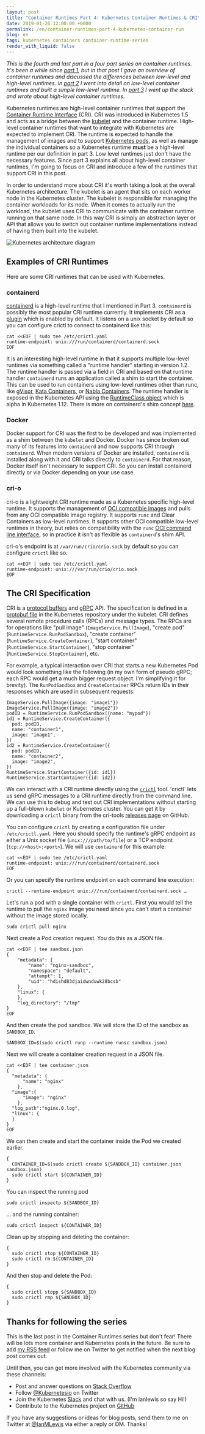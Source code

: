 ```yaml
---
layout: post
title: "Container Runtimes Part 4: Kubernetes Container Runtimes & CRI"
date: 2019-01-26 12:00:00 +0000
permalink: /en/container-runtimes-part-4-kubernetes-container-run
blog: en
tags: kubernetes containers container-runtime-series
render_with_liquid: false
---
```


_This is the fourth and last part in a four part series on container runtimes.
It's been a while since
[part 1](https://www.ianlewis.org/en/container-runtimes-part-1-introduction-container-r),
but in that post I gave an overview of container runtimes and discussed the
differences between low-level and high-level runtimes. In
[part 2](https://www.ianlewis.org/en/container-runtimes-part-2-anatomy-low-level-contai)
I went into detail on low-level container runtimes and built a simple low-level
runtime. In
[part 3](https://www.ianlewis.org/en/container-runtimes-part-3-high-level-runtimes)
I went up the stack and wrote about high-level container runtimes._

Kubernetes runtimes are high-level container runtimes that support the
[Container Runtime Interface](https://github.com/kubernetes/community/blob/master/contributors/devel/sig-node/container-runtime-interface.md)
(CRI). CRI was introduced in Kubernetes 1.5 and acts as a bridge between the
[kubelet](https://kubernetes.io/docs/concepts/overview/components/#kubelet) and
the container runtime. High-level container runtimes that want to integrate
with Kubernetes are expected to implement CRI. The runtime is expected to
handle the management of images and to support
[Kubernetes pods](https://www.ianlewis.org/en/what-are-kubernetes-pods-anyway),
as well as manage the individual containers so a Kubernetes runtime **must**
be a high-level runtime per our definition in part 3. Low level runtimes just
don't have the necessary features. Since part 3 explains all about high-level
container runtimes, I'm going to focus on CRI and introduce a few of the
runtimes that support CRI in this post.

In order to understand more about CRI it's worth taking a look at the overall
Kubernetes architecture. The kubelet is an agent that sits on each worker node
in the Kubernetes cluster. The kubelet is responsible for managing the
container workloads for its node. When it comes to actually run the workload,
the kubelet uses CRI to communicate with the container runtime running on that
same node. In this way CRI is simply an abstraction layer or API that allows
you to switch out container runtime implementations instead of having them
built into the kubelet.

<img src="/assets/images/772/CRI.png" alt="Kubernetes architecture diagram" class="align-center" />

## Examples of CRI Runtimes

Here are some CRI runtimes that can be used with Kubernetes.

### containerd

[containerd](https://containerd.io/) is a high-level runtime that I mentioned
in Part 3. `containerd` is possibly the most popular CRI runtime currently. It
implements CRI as a [plugin](https://github.com/containerd/cri) which is
enabled by default. It listens on a unix socket by default so you can configure
crictl to connect to containerd like this:

```shell
cat <<EOF | sudo tee /etc/crictl.yaml
runtime-endpoint: unix:///run/containerd/containerd.sock
EOF
```

It is an interesting high-level runtime in that it supports multiple low-level
runtimes via something called a "runtime handler" starting in version 1.2. The
runtime handler is passed via a field in CRI and based on that runtime handler
`containerd` runs an application called a shim to start the container. This can
be used to run containers using low-level runtimes other than runc, like
[gVisor](https://github.com/google/gvisor),
[Kata Containers](https://katacontainers.io/), or
[Nabla Containers](https://nabla-containers.github.io/). The runtime handler is
exposed in the Kubernetes API using the
[RuntimeClass object](https://kubernetes.io/docs/concepts/containers/runtime-class/)
which is alpha in Kubernetes 1.12. There is more on containerd's shim concept
[here](https://github.com/containerd/containerd/pull/2434).

### Docker

Docker support for CRI was the first to be developed and was implemented as a
shim between the `kubelet` and Docker. Docker has since broken out many of its
features into `containerd` and now supports CRI through `containerd`. When
modern versions of Docker are installed, `containerd` is installed along with
it and CRI talks directly to `containerd`. For that reason, Docker itself isn't
necessary to support CRI. So you can install containerd directly or via Docker
depending on your use case.

### cri-o

cri-o is a lightweight CRI runtime made as a Kubernetes specific high-level
runtime. It supports the management of
[OCI compatible images](https://github.com/opencontainers/image-spec) and pulls
from any OCI compatible image registry. It supports `runc` and Clear Containers
as low-level runtimes. It supports other OCI compatible low-level runtimes in
theory, but relies on compatibility with the `runc`
[OCI command line interface](https://github.com/opencontainers/runtime-tools/blob/master/docs/command-line-interface.md),
so in practice it isn't as flexible as `containerd`'s shim API.

cri-o's endpoint is at `/var/run/crio/crio.sock` by default so you can
configure `crictl` like so.

```shell
cat <<EOF | sudo tee /etc/crictl.yaml
runtime-endpoint: unix:///var/run/crio/crio.sock
EOF
```

## The CRI Specification

CRI is a [protocol buffers](https://developers.google.com/protocol-buffers/)
and [gRPC](https://grpc.io/) API. The specification is defined in a
[protobuf file](https://github.com/kubernetes/kubernetes/blob/master/staging/src/k8s.io/cri-api/pkg/apis/runtime/v1alpha2/api.proto)
in the Kubernetes repository under the kubelet. CRI defines several remote
procedure calls (RPCs) and message types. The RPCs are for operations like
"pull image" (`ImageService.PullImage`), "create pod"
(`RuntimeService.RunPodSandbox`), "create container"
(`RuntimeService.CreateContainer`), "start container"
(`RuntimeService.StartContainer`), "stop container"
(`RuntimeService.StopContainer`), etc.

For example, a typical interaction over CRI that starts a new Kubernetes Pod
would look something like the following (in my own form of pseudo gRPC; each
RPC would get a much bigger request object. I'm simplifying it for brevity).
The `RunPodSandbox` and `CreateContainer` RPCs return IDs in their responses
which are used in subsequent requests:

```text
ImageService.PullImage({image: "image1"})
ImageService.PullImage({image: "image2"})
podID = RuntimeService.RunPodSandbox({name: "mypod"})
id1 = RuntimeService.CreateContainer({
  pod: podID,
  name: "container1",
  image: "image1",
})
id2 = RuntimeService.CreateContainer({
  pod: podID,
  name: "container2",
  image: "image2",
})
RuntimeService.StartContainer({id: id1})
RuntimeService.StartContainer({id: id2})
```

We can interact with a CRI runtime directly using the
[`crictl`](https://github.com/kubernetes-sigs/cri-tools) tool.
'crictl` lets us send gRPC messages to a CRI runtime directly from
the command line. We can use this to debug and test out CRI implementations
without starting up a full-blown <code>kubelet</code> or Kubernetes cluster.
You can get it by downloading a <code>crictl</code> binary from the cri-tools
[releases page](https://github.com/kubernetes-sigs/cri-tools/releases) on
GitHub.

You can configure `crictl` by creating a configuration file under
`/etc/crictl.yaml`. Here you should specify the runtime's gRPC endpoint as
either a Unix socket file (`unix:///path/to/file`) or a TCP endpoint
(`tcp://<host>:<port>`). We will use `containerd` for this example:

```shell
cat <<EOF | sudo tee /etc/crictl.yaml
runtime-endpoint: unix:///run/containerd/containerd.sock
EOF
```

Or you can specify the runtime endpoint on each command line execution:

```shell
crictl --runtime-endpoint unix:///run/containerd/containerd.sock …
```

Let's run a pod with a single container with `crictl`. First you would tell the
runtime to pull the `nginx` image you need since you can't start a container
without the image stored locally.

```shell
sudo crictl pull nginx
```

Next create a Pod creation request. You do this as a JSON file.

```shell
cat <<EOF | tee sandbox.json
{
    "metadata": {
        "name": "nginx-sandbox",
        "namespace": "default",
        "attempt": 1,
        "uid": "hdishd83djaidwnduwk28bcsb"
    },
    "linux": {
    },
    "log_directory": "/tmp"
}
EOF
```

And then create the pod sandbox. We will store the ID of the sandbox as
`SANDBOX_ID`.

```shell
SANDBOX_ID=$(sudo crictl runp --runtime runsc sandbox.json)
```

Next we will create a container creation request in a JSON file.

```shell
cat <<EOF | tee container.json
{
  "metadata": {
      "name": "nginx"
    },
  "image":{
      "image": "nginx"
    },
  "log_path":"nginx.0.log",
  "linux": {
  }
}
EOF
```

We can then create and start the container inside the Pod we created earlier.

```shell
{
  CONTAINER_ID=$(sudo crictl create ${SANDBOX_ID} container.json sandbox.json)
  sudo crictl start ${CONTAINER_ID}
}
```

You can inspect the running pod

```shell
sudo crictl inspectp ${SANDBOX_ID}
```

… and the running container:

```shell
sudo crictl inspect ${CONTAINER_ID}
```

Clean up by stopping and deleting the container:

```shell
{
  sudo crictl stop ${CONTAINER_ID}
  sudo crictl rm ${CONTAINER_ID}
}
```

And then stop and delete the Pod:

```shell
{
  sudo crictl stopp ${SANDBOX_ID}
  sudo crictl rmp ${SANDBOX_ID}
}
```

## Thanks for following the series

This is the last post in the Container Runtimes series but don't fear! There
will be lots more container and Kubernetes posts in the future. Be sure to add
[my RSS feed](https://www.ianlewis.org/feed/enfeed) or follow me on Twitter to
get notified when the next blog post comes out.

Until then, you can get more involved with the Kubernetes community via these
channels:

- Post and answer questions on [Stack Overflow](http://stackoverflow.com/questions/tagged/kubernetes)
- Follow [@Kubernetesio](https://twitter.com/kubernetesio) on Twitter
- Join the Kubernetes [Slack](http://slack.k8s.io/) and chat with us. (I'm ianlewis so say Hi!)
- Contribute to the Kubernetes project on [GitHub](https://github.com/kubernetes/kubernetes)

If you have any suggestions or ideas for blog posts, send them to me on Twitter
at [@IanMLewis](https://twitter.com/IanMLewis) via either a reply or DM.
Thanks!
